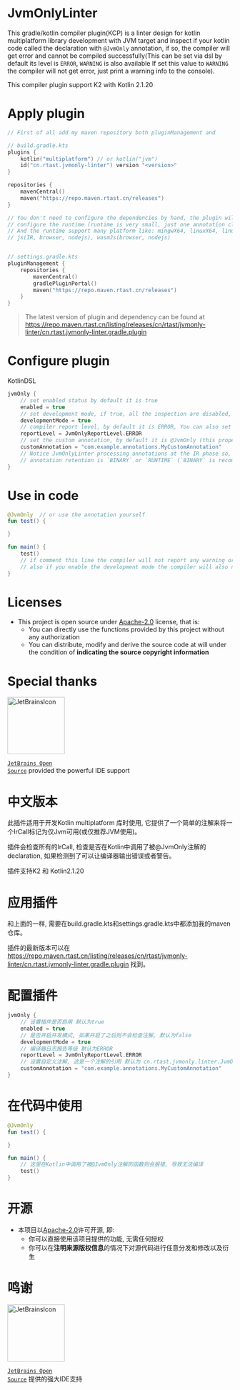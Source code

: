 # JvmOnlyLinter

This gradle/kotlin compiler plugin(KCP) is a linter design for kotlin multiplatform library development
with JVM target and inspect if your kotlin code called the declaration with `@JvmOnly` annotation,
if so, the compiler will get error and cannot be compiled successfully(This can be set via dsl by default
its level is `ERROR`, `WARNING` is also available If set this value to `WARNING` the compiler will not get
error, just print a warning info to the console).

This compiler plugin support K2 with Kotlin 2.1.20

# Apply plugin

```kotlin
// First of all add my maven repository both pluginManagement and 

// build.gradle.kts
plugins {
    kotlin("multiplatform") // or kotlin("jvm")
    id("cn.rtast.jvmonly-linter") version "<version>"
}

repositories {
    mavenCentral()
    maven("https://repo.maven.rtast.cn/releases")
}

// You don't need to configure the dependencies by hand, the plugin will automatically 
// configure the runtime (runtime is very small, just one annotation class and one enum class)
// And the runtime support many platform like: mingwX64, linuxX64, linuxArmX64, macosX64, macosArmX64
// js(IR, browser, nodejs), wasmJs(browser, nodejs)


// settings.gradle.kts
pluginManagement {
    repositories {
        mavenCentral()
        gradlePluginPortal()
        maven("https://repo.maven.rtast.cn/releases")
    }
}
```

> The latest version of plugin and dependency can be found
> at https://repo.maven.rtast.cn/listing/releases/cn/rtast/jvmonly-linter/cn.rtast.jvmonly-linter.gradle.plugin

# Configure plugin

KotlinDSL

```kotlin
jvmOnly {
    // set enabled status by default it is true
    enabled = true
    // set development mode, if true, all the inspection are disabled, by default it is false
    developmentMode = true
    // compiler report level, by default it is ERROR, You can also set it to NONE or WARNING 
    reportLevel = JvmOnlyReportLevel.ERROR
    // set the custom annotation, by default it is @JvmOnly (this property is the annotation class reference like `cn.rtast.jvmonly.linter.JvmOnly`)
    customAnnotation = "com.example.annotations.MyCustomAnnotation"
    // Notice JvmOnlyLinter processing annotations at the IR phase so, make sure your custom
    // annotation retention is `BINARY` or `RUNTIME` (`BINARY` is recommended) 
}
```

# Use in code

```kotlin
@JvmOnly  // or use the annotation yourself
fun test() {

}

fun main() {
    test()
    // if comment this line the compiler will not report any warning or error
    // also if you enable the development mode the compiler will also not report any warning or error 
}
```

# Licenses

- This project is open source under [Apache-2.0](./LICENSE) license, that is:
    - You can directly use the functions provided by this project without any authorization
    - You can distribute, modify and derive the source code at will under the condition of **indicating the source
      copyright information**

# Special thanks

<div>

<img src="https://resources.jetbrains.com/storage/products/company/brand/logos/jetbrains.png" alt="JetBrainsIcon" width="128">

<a href="https://www.jetbrains.com/opensource/"><code>JetBrains Open Source</code></a> provided the powerful IDE support

</div>

# 中文版本

此插件适用于开发Kotlin multiplatform 库时使用, 它提供了一个简单的注解来将一个IrCall标记为仅Jvm可用(或仅推荐JVM使用)。

插件会检查所有的IrCall, 检查是否在Kotlin中调用了被@JvmOnly注解的declaration, 如果检测到了可以让编译器输出错误或者警告。

插件支持K2 和 Kotlin2.1.20

# 应用插件

和上面的一样, 需要在build.gradle.kts和settings.gradle.kts中都添加我的maven仓库。

插件的最新版本可以在 https://repo.maven.rtast.cn/listing/releases/cn/rtast/jvmonly-linter/cn.rtast.jvmonly-linter.gradle.plugin 找到。

# 配置插件

```kotlin
jvmOnly {
    // 设置插件是否启用 默认为true
    enabled = true
    // 是否开启开发模式, 如果开启了之后则不会检查注解, 默认为false
    developmentMode = true
    // 编译器日志报告等级 默认为ERROR
    reportLevel = JvmOnlyReportLevel.ERROR
    // 设置自定义注解, 这是一个注解的引用 默认为 cn.rtast.jvmonly.linter.JvmOnly
    customAnnotation = "com.example.annotations.MyCustomAnnotation"
}
```

# 在代码中使用

```kotlin
@JvmOnly
fun test() {

}

fun main() {
    // 这里在Kotlin中调用了被@JvmOnly注解的函数则会报错, 导致无法编译
    test()
}
```

# 开源

- 本项目以[Apache-2.0](./LICENSE)许可开源, 即:
    - 你可以直接使用该项目提供的功能, 无需任何授权
    - 你可以在**注明来源版权信息**的情况下对源代码进行任意分发和修改以及衍生

# 鸣谢

<div>

<img src="https://resources.jetbrains.com/storage/products/company/brand/logos/jetbrains.png" alt="JetBrainsIcon" width="128">

<a href="https://www.jetbrains.com/opensource/"><code>JetBrains Open Source</code></a> 提供的强大IDE支持

</div>
